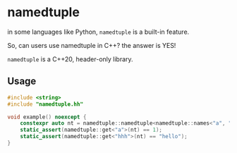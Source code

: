 # namedtuple

in some languages like Python, `namedtuple` is a built-in feature.

So, can users use namedtuple in C++? the answer is YES!

`namedtuple` is a C++20, header-only library.

## Usage

```cpp
#include <string>
#include "namedtuple.hh"

void example() noexcept {
    constexpr auto nt = namedtuple::namedtuple<namedtuple::names<"a", "b", "hhh">, int, int, ::std::string>{1, 2, "hello"};
    static_assert(namedtuple::get<"a">(nt) == 1);
    static_assert(namedtuple::get<"hhh">(nt) == "hello");
}
```
